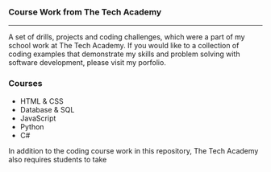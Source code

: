 ### Course Work from The Tech Academy
***

A set of drills, projects and coding challenges, which were a part of my school work at The Tech Academy. If you would like to a collection of coding examples that demonstrate my skills and problem solving with software development, please visit my porfolio.



### Courses
* HTML & CSS
* Database & SQL
* JavaScript
* Python
* C#

In addition to the coding course work in this repository, The Tech Academy also requires students to take  
